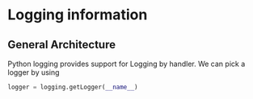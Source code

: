 # Logging information

## General Architecture
Python logging provides support for Logging by handler.
We can pick a logger by using
```python
logger = logging.getLogger(__name__)
```
